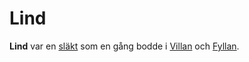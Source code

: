 # Lind

**Lind** var en [släkt](släkt.md) som en gång bodde i [Villan](Villan.md) och [Fyllan](Fyllan.md).
